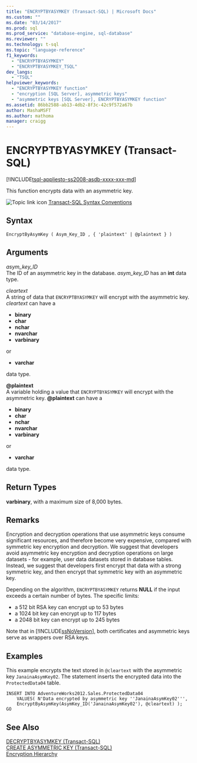 ```yaml
---
title: "ENCRYPTBYASYMKEY (Transact-SQL) | Microsoft Docs"
ms.custom: ""
ms.date: "03/14/2017"
ms.prod: sql
ms.prod_service: "database-engine, sql-database"
ms.reviewer: ""
ms.technology: t-sql
ms.topic: "language-reference"
f1_keywords: 
  - "ENCRYPTBYASYMKEY"
  - "ENCRYPTBYASYMKEY_TSQL"
dev_langs: 
  - "TSQL"
helpviewer_keywords: 
  - "ENCRYPTBYASYMKEY function"
  - "encryption [SQL Server], asymmetric keys"
  - "asymmetric keys [SQL Server], ENCRYPTBYASYMKEY function"
ms.assetid: 86bb2588-ab13-4db2-8f3c-42c9f572a67b
author: MashaMSFT
ms.author: mathoma
manager: craigg
---
```

# ENCRYPTBYASYMKEY (Transact-SQL)
[!INCLUDE[tsql-appliesto-ss2008-asdb-xxxx-xxx-md](../../includes/tsql-appliesto-ss2008-asdb-xxxx-xxx-md.md)]

This function encrypts data with an asymmetric key.  
  
 ![Topic link icon](../../database-engine/configure-windows/media/topic-link.gif "Topic link icon") [Transact-SQL Syntax Conventions](../../t-sql/language-elements/transact-sql-syntax-conventions-transact-sql.md)  
  
## Syntax  
  
```  
EncryptByAsymKey ( Asym_Key_ID , { 'plaintext' | @plaintext } )  
```  
  
## Arguments  
*asym_key_ID*  
The ID of an asymmetric key in the database. *asym_key_ID* has an **int** data type.  
  
*cleartext*  
A string of data that `ENCRYPTBYASYMKEY` will encrypt with the asymmetric key. *cleartext* can have a
 
+ **binary**
+ **char**
+ **nchar**
+ **nvarchar**
+ **varbinary**
  
or
  
+ **varchar**
 
data type.  
  
**@plaintext**  
A variable holding a value that `ENCRYPTBYASYMKEY` will encrypt with the asymmetric key. **@plaintext** can have a
  
+ **binary**
+ **char**
+ **nchar**
+ **nvarchar**
+ **varbinary**
  
or
  
+ **varchar**
 
data type.  
  
## Return Types  
**varbinary**, with a maximum size of 8,000 bytes.  
  
## Remarks  
Encryption and decryption operations that use asymmetric keys consume significant resources, and therefore become very expensive, compared with symmetric key encryption and decryption. We suggest that developers avoid asymmetric key encryption and decryption operations on large datasets - for example, user data datasets stored in database tables. Instead, we suggest that developers first encrypt that data with a strong symmetric key, and then encrypt that symmetric key with an asymmetric key.  
  
Depending on the algorithm, `ENCRYPTBYASYMKEY` returns **NULL** if the input exceeds a certain number of bytes. The specific limits:

+ a 512 bit RSA key can encrypt up to 53 bytes
+ a 1024 bit key can encrypt up to 117 bytes
+ a 2048 bit key can encrypt up to 245 bytes

Note that in [!INCLUDE[ssNoVersion](../../includes/ssnoversion-md.md)], both certificates and asymmetric keys serve as wrappers over RSA keys.  
  
## Examples  
This example encrypts the text stored in `@cleartext` with the asymmetric key `JanainaAsymKey02`. The statement inserts the encrypted data into the `ProtectedData04` table.  
  
```  
INSERT INTO AdventureWorks2012.Sales.ProtectedData04   
    VALUES( N'Data encrypted by asymmetric key ''JanainaAsymKey02''',  
    EncryptByAsymKey(AsymKey_ID('JanainaAsymKey02'), @cleartext) );  
GO  
```  
  
## See Also  
 [DECRYPTBYASYMKEY &#40;Transact-SQL&#41;](../../t-sql/functions/decryptbyasymkey-transact-sql.md)   
 [CREATE ASYMMETRIC KEY &#40;Transact-SQL&#41;](../../t-sql/statements/create-asymmetric-key-transact-sql.md)   
 [Encryption Hierarchy](../../relational-databases/security/encryption/encryption-hierarchy.md)  
  
  
